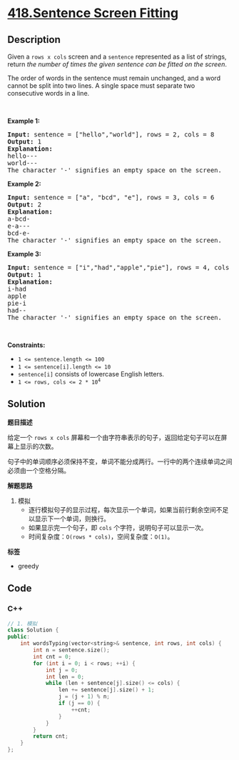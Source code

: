 # [418.Sentence Screen Fitting](https://leetcode.com/problems/sentence-screen-fitting/description/)

## Description

<p>Given a&nbsp;<code>rows x cols</code> screen and a <code>sentence</code> represented as a list of strings, return <em>the number of&nbsp;times the given sentence can be fitted on the screen</em>.</p>

<p>The order of words in the sentence must remain unchanged, and a word cannot be split into two lines. A single space must separate two consecutive words in a line.</p>

<p>&nbsp;</p>
<p><strong class="example">Example 1:</strong></p>

<pre>
<strong>Input:</strong> sentence = [&quot;hello&quot;,&quot;world&quot;], rows = 2, cols = 8
<strong>Output:</strong> 1
<strong>Explanation:</strong>
hello---
world---
The character &#39;-&#39; signifies an empty space on the screen.
</pre>

<p><strong class="example">Example 2:</strong></p>

<pre>
<strong>Input:</strong> sentence = [&quot;a&quot;, &quot;bcd&quot;, &quot;e&quot;], rows = 3, cols = 6
<strong>Output:</strong> 2
<strong>Explanation:</strong>
a-bcd-
e-a---
bcd-e-
The character &#39;-&#39; signifies an empty space on the screen.
</pre>

<p><strong class="example">Example 3:</strong></p>

<pre>
<strong>Input:</strong> sentence = [&quot;i&quot;,&quot;had&quot;,&quot;apple&quot;,&quot;pie&quot;], rows = 4, cols = 5
<strong>Output:</strong> 1
<strong>Explanation:</strong>
i-had
apple
pie-i
had--
The character &#39;-&#39; signifies an empty space on the screen.
</pre>

<p>&nbsp;</p>
<p><strong>Constraints:</strong></p>

<ul>
  <li><code>1 &lt;= sentence.length &lt;= 100</code></li>
  <li><code>1 &lt;= sentence[i].length &lt;= 10</code></li>
  <li><code>sentence[i]</code> consists of lowercase English letters.</li>
  <li><code>1 &lt;= rows, cols &lt;= 2 * 10<sup>4</sup></code></li>
</ul>

## Solution

**题目描述**

给定一个 `rows x cols` 屏幕和一个由字符串表示的句子，返回给定句子可以在屏幕上显示的次数。

句子中的单词顺序必须保持不变，单词不能分成两行。一行中的两个连续单词之间必须由一个空格分隔。

**解题思路**

1. 模拟
   - 逐行模拟句子的显示过程，每次显示一个单词，如果当前行剩余空间不足以显示下一个单词，则换行。
   - 如果显示完一个句子，即 `cols` 个字符，说明句子可以显示一次。
   - 时间复杂度：`O(rows * cols)`，空间复杂度：`O(1)`。

**标签**

- greedy

<!-- code start -->
## Code

### C++

```cpp
// 1. 模拟
class Solution {
public:
    int wordsTyping(vector<string>& sentence, int rows, int cols) {
        int n = sentence.size();
        int cnt = 0;
        for (int i = 0; i < rows; ++i) {
            int j = 0;
            int len = 0;
            while (len + sentence[j].size() <= cols) {
                len += sentence[j].size() + 1;
                j = (j + 1) % n;
                if (j == 0) {
                    ++cnt;
                }
            }
        }
        return cnt;
    }
};
```

<!-- code end -->
